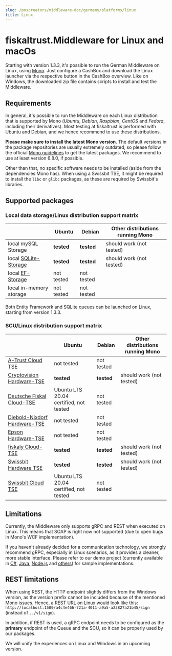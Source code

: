 ```yaml
---
slug: /poscreators/middleware-doc/germany/platforms/linux
title: Linux
---
```


# fiskaltrust.Middleware for Linux and macOs

Starting with version 1.3.3, it's possible to run the German Middleware on Linux, using [Mono](https://www.mono-project.com/). Just configure a CashBox and download the Linux launcher via the respective button in the CashBox overview. Like on Windows, the downloaded zip file contains scripts to install and test the Middleware.

## Requirements

In general, it's possible to run the Middleware on each Linux distribution that is supported by Mono (_Ubuntu_, _Debian_, _Raspbian_, _CentOS_ and _Fedora_, including their derivatives). Most testing at fiskaltrust is performed with Ubuntu and Debian, and we hence recommend to use these distributions.

**Please make sure to install the latest Mono version**. The default versions in the package repositories are usually extremely outdated, so please follow the official [Mono guidelines](https://www.mono-project.com/download/stable/#download-lin-ubuntu) to get the latest packages. We recommend to use at least version 6.8.0, if possible.

Other than that, no specific software needs to be installed (aside from the dependencies Mono has). When using a Swissbit TSE, it might be required to install the `libc` or `glibc` packages, as these are required by Swissbit's libraries.

## Supported packages

### Local data storage/Linux distribution support matrix

|                                                                 | Ubuntu     | Debian     | Other distributions running Mono |
|-----------------------------------------------------------------|------------|------------|----------------------------------|
| local mySQL Storage                                             | **tested** | **tested** | should work (not tested)         |
| local [SQLite-Storage](../on-premise-databases/sqlite.md)       | **tested** | **tested** | should work (not tested)         |
| local [EF-Storage](../on-premise-databases/entity-framework.md) | not tested | not tested |                                  |
| local in-memory storage                                         | not tested | not tested |                                  |

Both Entity Framework and SQLite queues can be launched on Linux, starting from version 1.3.3. 

### SCU/Linux distribution support matrix

|                                                           | Ubuntu                                 | Debian     | Other distributions running Mono |
|-----------------------------------------------------------|----------------------------------------|------------|----------------------------------|
| [A-Trust Cloud TSE](../scu/a-trust.md)                    | not tested                             | not tested |                                  |
| [Cryptovision Hardware-TSE](../scu/cryptovision.md)       | **tested**                             | **tested** | should work (not tested)         |
| [Deutsche Fiskal Cloud-TSE](../scu/deutsche-fiskal.md)    | Ubuntu LTS 20.04 certified, not tested | not tested |                                  |
| [Diebold-Nixdorf Hardware-TSE](../scu/diebold-nixdorf.md) | not tested                             | not tested |                                  |
| [Epson Hardware-TSE](../scu/epson.md)                     | not tested                             | not tested |                                  |
| [fiskaly Cloud-TSE](../scu/fiskaly.md)                    | **tested**                             | **tested** | should work (not tested)         |
| [Swissbit Hardware TSE](../scu/swissbit.md)               | **tested**                             | **tested** | should work (not tested)         |
| [Swissbit Cloud TSE](../scu/swissbit-cloud.md)            | Ubuntu LTS 20.04 certified, not tested | not tested |                                  |

## Limitations

Currently, the Middleware only supports gRPC and REST when executed on Linux. This means that SOAP is right now not supported (due to open bugs in Mono's WCF implementation). 

If you haven't already decided for a communication technology, we strongly recommend gRPC, especially in Linux scenarios, as it provides a cleaner, more stable interface. Please refer to our demo project (currently available in [C#](https://github.com/fiskaltrust/middleware-demo-dotnet), [Java](https://github.com/fiskaltrust/middleware-demo-java), [Node.js](https://github.com/fiskaltrust/middleware-demo-node) and [others](https://github.com/fiskaltrust)) for sample implementations.

## REST limitations

When using REST, the HTTP endpoint slightly differs from the Windows version, as the version prefix cannot be included because of the mentioned Mono issues. Hence, a REST URL on Linux would look like this: `http://localhost:1500/a4c4e466-721a-4011-a9a5-a23827a21b45/sign` (instead of `../v1/sign`).

In addition, if REST is used, a gRPC endpoint needs to be configured as the **primary** endpoint of the Queue and the SCU, so it can be properly used by our packages.

We will unify the experiences on Linux and Windows in an upcoming version.
